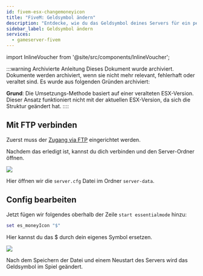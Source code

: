 ```yaml
---
id: fivem-esx-changemoneyicon
title: "FiveM: Geldsymbol ändern"
description: "Entdecke, wie du das Geldsymbol deines Servers für ein personalisiertes Ingame-Erlebnis anpasst → Jetzt mehr erfahren"
sidebar_label: Geldsymbol ändern
services:
  - gameserver-fivem
---
```


import InlineVoucher from '@site/src/components/InlineVoucher';

:::warning Archivierte Anleitung
Dieses Dokument wurde archiviert. Dokumente werden archiviert, wenn sie nicht mehr relevant, fehlerhaft oder veraltet sind. Es wurde aus folgenden Gründen archiviert:

**Grund**: Die Umsetzungs-Methode basiert auf einer veralteten ESX-Version. Dieser Ansatz funktioniert nicht mit der aktuellen ESX-Version, da sich die Struktur geändert hat.
::::



<InlineVoucher />

## Mit FTP verbinden

Zuerst muss der [Zugang via FTP](gameserver-ftpaccess.md) eingerichtet werden.


Nachdem das erledigt ist, kannst du dich verbinden und den Server-Ordner öffnen.

![](https://screensaver01.zap-hosting.com/index.php/s/pxEfN8qRjRJGWzN/preview)


Hier öffnen wir die `server.cfg` Datei im Ordner `server-data`.

## Config bearbeiten

Jetzt fügen wir folgendes oberhalb der Zeile `start essentialmode` hinzu:

```Lua
set es_moneyIcon "$"
```

Hier kannst du das $ durch dein eigenes Symbol ersetzen.

![](https://screensaver01.zap-hosting.com/index.php/s/gYapTyixG98AQo5/preview)


Nach dem Speichern der Datei und einem Neustart des Servers wird das Geldsymbol im Spiel geändert.

<InlineVoucher />